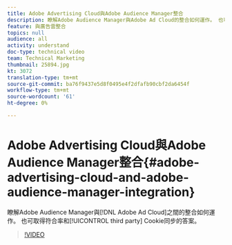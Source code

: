 ```yaml
---
title: Adobe Advertising Cloud與Adobe Audience Manager整合
description: 瞭解Adobe Audience Manager與Adobe Ad Cloud的整合如何運作。 也可取得符合率和協力廠商Cookie同步化的相關答案。
feature: 與廣告雲整合
topics: null
audience: all
activity: understand
doc-type: technical video
team: Technical Marketing
thumbnail: 25894.jpg
kt: 3072
translation-type: tm+mt
source-git-commit: ba76f9437e5d8f0495e4f2dfafb90cbf2da6454f
workflow-type: tm+mt
source-wordcount: '61'
ht-degree: 0%

---
```



# Adobe Advertising Cloud與Adobe Audience Manager整合{#adobe-advertising-cloud-and-adobe-audience-manager-integration}

瞭解Adobe Audience Manager與[!DNL Adobe Ad Cloud]之間的整合如何運作。 也可取得符合率和[!UICONTROL third party] Cookie同步的答案。

>[!VIDEO](https://video.tv.adobe.com/v/25894/?quality=12)